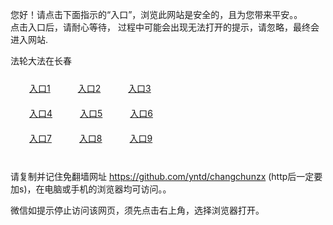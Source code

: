 您好！请点击下面指示的“入口”，浏览此网站是安全的，且为您带来平安。。 <br/>
点击入口后，请耐心等待， 过程中可能会出现无法打开的提示，请忽略，最终会进入网站. </br>

法轮大法在长春<br/>
<div style="padding:10px"><a style="margin:20px" target="_blank" href="https://d3jo2ydfmm36tf.cloudfront.net/2Qpsp?sznqtj" id="ccLink1" rel="nofollow">入口1</a> <a target="_blank" style="margin:20px" href="https://d1tewxyozf6n5m.cloudfront.net/2Qpsp?dwbdrge" id="ccLink2" rel="nofollow">入口2</a> <a style="margin:20px" target="_blank" href="https://d2xlf9ngfz5pbk.cloudfront.net/2Qpsp?fhbxrr" id="ccLink3" rel="nofollow">入口3</a></div>

<div style="padding:10px" ><a style="margin:20px" target="_blank" href="https://d3jo2ydfmm36tf.cloudfront.net/2Qpsp?sznqtj" id="ccLink4" rel="nofollow">入口4</a> <a style="margin:20px" href="https://d1tewxyozf6n5m.cloudfront.net/2Qpsp?dwbdrge" target="_blank" id="ccLink5" rel="nofollow">入口5</a> <a style="margin:20px" href="https://d2xlf9ngfz5pbk.cloudfront.net/2Qpsp?fhbxrr" target="_blank" id="ccLink6" rel="nofollow">入口6</a></div>

<div style="padding:10px"><a style="margin:20px" target="_blank" href="https://d3jo2ydfmm36tf.cloudfront.net/2Qpsp?sznqtj" id="ccLink7" rel="nofollow">入口7</a> <a style="margin:20px" href="https://d1tewxyozf6n5m.cloudfront.net/2Qpsp?dwbdrge" target="_blank" id="ccLink8" rel="nofollow">入口8</a> <a style="margin:20px" target="_blank" href="https://d2xlf9ngfz5pbk.cloudfront.net/2Qpsp?fhbxrr" id="ccLink9" rel="nofollow">入口9</a></div>

<br/>



请复制并记住免翻墙网址 https://github.com/yntd/changchunzx (http后一定要加s)，在电脑或手机的浏览器均可访问。。<br/>

微信如提示停止访问该网页，须先点击右上角，选择浏览器打开。
